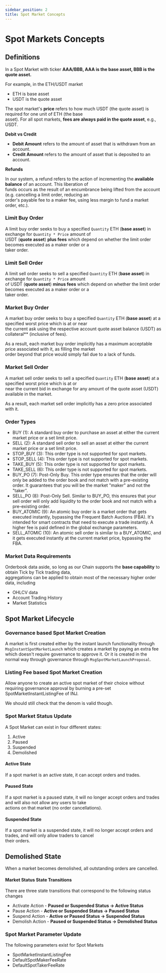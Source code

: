 ```yaml
---
sidebar_position: 2
title: Spot Market Concepts
---
```


# Spot Markets Concepts

## Definitions

In a Spot Market with ticker **AAA/BBB, AAA is the base asset, BBB is the quote asset.**

For example, in the ETH/USDT market

* ETH is base asset
* USDT is the quote asset

The spot market's **price** refers to how much USDT (the quote asset) is required for one unit of ETH (the base\
asset). For all spot markets, **fees are always paid in the quote asset**, e.g., USDT.

**Debit vs Credit**

* **Debit Amount** refers to the amount of asset that is withdrawn from an account.
* **Credit Amount** refers to the amount of asset that is deposited to an account.

**Refunds**

In our system, a refund refers to the action of incrementing the **available balance** of an account. This liberation of\
funds occurs as the result of an encumbrance being lifted from the account (e.g. cancelling a limit order, reducing an\
order's payable fee to a maker fee, using less margin to fund a market order, etc.).

### Limit Buy Order

A limit buy order seeks to buy a specified `Quantity` ETH (**base asset**) in exchange for `Quantity * Price` amount of\
USDT (**quote asset**) **plus fees** which depend on whether the limit order becomes executed as a maker order or a\
taker order.

### Limit Sell Order

A limit sell order seeks to sell a specified `Quantity` ETH (**base asset**) in exchange for `Quantity * Price` amount\
of USDT (**quote asset**) **minus fees** which depend on whether the limit order becomes executed as a maker order or a\
taker order.

### Market Buy Order

A market buy order seeks to buy a specified `Quantity` ETH (**base asset**) at a specified worst price which is at or near\
the current ask using the respective account quote asset balance (USDT) as collateral\*\* (inclusive of fees).

As a result, each market buy order implicitly has a maximum acceptable price associated with it, as filling the market\
order beyond that price would simply fail due to a lack of funds.

### Market Sell Order

A market sell order seeks to sell a specified `Quantity` ETH (**base asset**) at a specified worst price which is at or\
near the current bid in exchange for any amount of the quote asset (USDT) available in the market.

As a result, each market sell order implicitly has a zero price associated with it.

### Order Types

* BUY (1): A standard buy order to purchase an asset at either the current market price or a set limit price.
* SELL (2): A standard sell order to sell an asset at either the current market price or a set limit price.
* STOP\_BUY (3): This order type is not supported for spot markets.
* STOP\_SELL (4): This order type is not supported for spot markets.
* TAKE\_BUY (5): This order type is not supported for spot markets.
* TAKE\_SELL (6): This order type is not supported for spot markets.
* BUY\_PO (7): Post-Only Buy. This order type ensures that the order will only be added to the order book and not match with a pre-existing order. It guarantees that you will be the market "maker" and not the "taker".
* SELL\_PO (8): Post-Only Sell. Similar to BUY\_PO, this ensures that your sell order will only add liquidity to the order book and not match with a pre-existing order.
* BUY\_ATOMIC (9): An atomic buy order is a market order that gets executed instantly, bypassing the Frequent Batch Auctions (FBA). It's intended for smart contracts that need to execute a trade instantly. A higher fee is paid defined in the global exchange parameters.
* SELL\_ATOMIC (10): An atomic sell order is similar to a BUY\_ATOMIC, and it gets executed instantly at the current market price, bypassing the FBA.

### Market Data Requirements

Orderbook data aside, so long as our Chain supports the **base capability** to obtain Tick by Tick trading data,\
aggregations can be applied to obtain most of the necessary higher order data, including

* OHLCV data
* Account Trading History
* Market Statistics

## Spot Market Lifecycle

### Governance based Spot Market Creation

A market is first created either by the instant launch functionality through `MsgInstantSpotMarketLaunch` which creates a market by paying an extra fee which doesn't require governance to approve it. Or it is created in the normal way through governance through `MsgSpotMarketLaunchProposal`.

### Listing Fee based Spot Market Creation

Allow anyone to create an active spot market of their choice without requiring governance approval by burning a pre-set\
SpotMarketInstantListingFee of INJ.

We should still check that the denom is valid though.

### Spot Market Status Update

A Spot Market can exist in four different states:

1. Active
2. Paused
3. Suspended
4. Demolished

#### **Active State**

If a spot market is an active state, it can accept orders and trades.

#### Paused State

If a spot market is a paused state, it will no longer accept orders and trades and will also not allow any users to take\
actions on that market (no order cancellations).

#### Suspended State

If a spot market is a suspended state, it will no longer accept orders and trades, and will only allow traders to cancel\
their orders.

## Demolished State

When a market becomes demolished, all outstanding orders are cancelled.

#### Market Status State Transitions

There are three state transitions that correspond to the following status changes

* Activate Action - **Paused or Suspended Status → Active Status**
* Pause Action - **Active or Suspended Status → Paused Status**
* Suspend Action - **Active or Paused Status → Suspended Status**
* Demolish Action - **Paused or Suspended Status → Demolished Status**

### Spot Market Parameter Update

The following parameters exist for Spot Markets

* SpotMarketInstantListingFee
* DefaultSpotMakerFeeRate
* DefaultSpotTakerFeeRate
